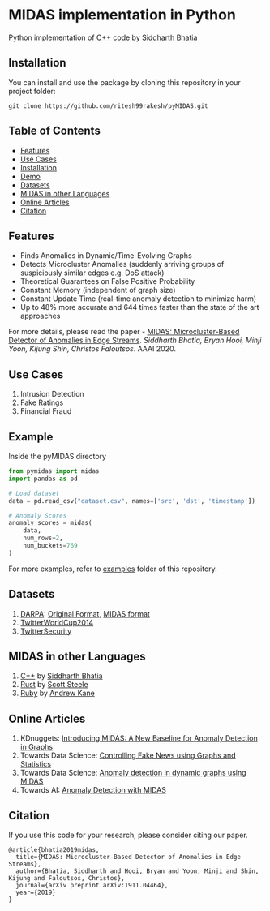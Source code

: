 # MIDAS implementation in Python

Python implementation of [C++](https://github.com/bhatiasiddharth/MIDAS) code by [Siddharth Bhatia](https://github.com/bhatiasiddharth)

## Installation

You can install and use the package by cloning this repository in your project folder:

```
git clone https://github.com/ritesh99rakesh/pyMIDAS.git
```

## Table of Contents

  - [Features](#features)
  - [Use Cases](#use-cases)
  - [Installation](#getting-started)
  - [Demo](#demo)
  - [Datasets](#datasets)
  - [MIDAS in other Languages](#midas-in-other-languages)
  - [Online Articles](#online-articles)
  - [Citation](#citation)

## Features

  - Finds Anomalies in Dynamic/Time-Evolving Graphs
  - Detects Microcluster Anomalies (suddenly arriving groups of
    suspiciously similar edges e.g. DoS attack)
  - Theoretical Guarantees on False Positive Probability
  - Constant Memory (independent of graph size)
  - Constant Update Time (real-time anomaly detection to minimize harm)
  - Up to 48% more accurate and 644 times faster than the state of the
    art approaches

For more details, please read the paper - [MIDAS: Microcluster-Based
Detector of Anomalies in Edge
Streams](https://www.comp.nus.edu.sg/~sbhatia/assets/pdf/midas.pdf).
*Siddharth Bhatia, Bryan Hooi, Minji Yoon, Kijung Shin, Christos
Faloutsos*. AAAI 2020.

## Use **Cases**

1.  Intrusion Detection
2.  Fake Ratings
3.  Financial Fraud

## Example

Inside the pyMIDAS directory

```python
from pymidas import midas
import pandas as pd

# Load dataset
data = pd.read_csv("dataset.csv", names=['src', 'dst', 'timestamp'])

# Anomaly Scores
anomaly_scores = midas(
    data,
    num_rows=2,
    num_buckets=769
)
```

For more examples, refer to [examples](https://github.com/ritesh99rakesh/pyMIDAS/tree/master/example) folder of this repository.

## Datasets

1.  [DARPA](https://www.ll.mit.edu/r-d/datasets/1998-darpa-intrusion-detection-evaluation-dataset):
    [Original
    Format](https://www.comp.nus.edu.sg/~sbhatia/assets/datasets/darpa_original.csv),
    [MIDAS
    format](https://www.comp.nus.edu.sg/~sbhatia/assets/datasets/darpa_midas.csv)
2.  [TwitterWorldCup2014](http://odds.cs.stonybrook.edu/twitterworldcup2014-dataset)
3.  [TwitterSecurity](http://odds.cs.stonybrook.edu/twittersecurity-dataset)

## MIDAS in other Languages

1.  [C++](https://github.com/bhatiasiddharth/MIDAS) by [Siddharth
    Bhatia](https://github.com/bhatiasiddharth)
2.  [Rust](https://github.com/scooter-dangle/midas_rs)
    by [Scott Steele](https://github.com/scooter-dangle)
3.  [Ruby](https://github.com/ankane/midas) by [Andrew
    Kane](https://github.com/ankane)

## Online Articles

1.  KDnuggets: [Introducing MIDAS: A New Baseline for Anomaly Detection
    in
    Graphs](https://www.kdnuggets.com/2020/04/midas-new-baseline-anomaly-detection-graphs.html)
2.  Towards Data Science: [Controlling Fake News using Graphs and
    Statistics](https://towardsdatascience.com/controlling-fake-news-using-graphs-and-statistics-31ed116a986f)
3.  Towards Data Science: [Anomaly detection in dynamic graphs using
    MIDAS](https://towardsdatascience.com/anomaly-detection-in-dynamic-graphs-using-midas-e4f8d0b1db45)
4.  Towards AI: [Anomaly Detection with
    MIDAS](https://medium.com/towards-artificial-intelligence/anomaly-detection-with-midas-2735a2e6dce8)

## Citation

If you use this code for your research, please consider citing our
paper.

``` markup
@article{bhatia2019midas,
  title={MIDAS: Microcluster-Based Detector of Anomalies in Edge Streams},
  author={Bhatia, Siddharth and Hooi, Bryan and Yoon, Minji and Shin, Kijung and Faloutsos, Christos},
  journal={arXiv preprint arXiv:1911.04464},
  year={2019}
}
```
